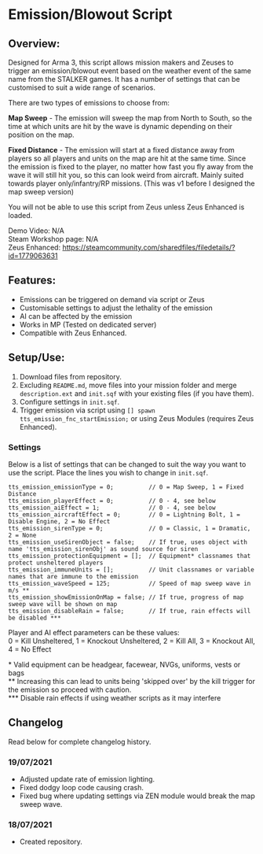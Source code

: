 # Emission/Blowout Script
## Overview:
Designed for Arma 3, this script allows mission makers and Zeuses to trigger an emission/blowout event based on the weather event of the same name from the STALKER games. It has a number of settings that can be customised to suit a wide range of scenarios.

There are two types of emissions to choose from:  

**Map Sweep** - The emission will sweep the map from North to South, so the time at which units are hit by the wave is dynamic depending on their position on the map. 

**Fixed Distance** - The emission will start at a fixed distance away from players so all players and units on the map are hit at the same time. Since the emission is fixed to the player, no matter how fast you fly away from the wave it will still hit you, so this can look weird from aircraft. Mainly suited towards player only/infantry/RP missions. (This was v1 before I designed the map sweep version)

You will not be able to use this script from Zeus unless Zeus Enhanced is loaded.

Demo Video: N/A  
Steam Workshop page: N/A  
Zeus Enhanced: https://steamcommunity.com/sharedfiles/filedetails/?id=1779063631  

## Features:
- Emissions can be triggered on demand via script or Zeus
- Customisable settings to adjust the lethality of the emission
- AI can be affected by the emission
- Works in MP (Tested on dedicated server)
- Compatible with Zeus Enhanced.

## Setup/Use:
1. Download files from repository.
2. Excluding `README.md`, move files into your mission folder and merge `description.ext` and `init.sqf` with your existing files (if you have them).
3. Configure settings in `init.sqf`.
4. Trigger emission via script using `[] spawn tts_emission_fnc_startEmission;` or using Zeus Modules (requires Zeus Enhanced).

### Settings  
Below is a list of settings that can be changed to suit the way you want to use the script. Place the lines you wish to change in `init.sqf`.  

```sqf
tts_emission_emissionType = 0;          // 0 = Map Sweep, 1 = Fixed Distance
tts_emission_playerEffect = 0;          // 0 - 4, see below
tts_emission_aiEffect = 1;              // 0 - 4, see below
tts_emission_aircraftEffect = 0;        // 0 = Lightning Bolt, 1 = Disable Engine, 2 = No Effect
tts_emission_sirenType = 0;             // 0 = Classic, 1 = Dramatic, 2 = None
tts_emission_useSirenObject = false;    // If true, uses object with name 'tts_emission_sirenObj' as sound source for siren
tts_emission_protectionEquipment = [];  // Equipment* classnames that protect unsheltered players
tts_emission_immuneUnits = [];          // Unit classnames or variable names that are immune to the emission
tts_emission_waveSpeed = 125;           // Speed of map sweep wave in m/s **
tts_emission_showEmissionOnMap = false; // If true, progress of map sweep wave will be shown on map
tts_emission_disableRain = false;       // If true, rain effects will be disabled ***
```
Player and AI effect parameters can be these values:  
0 = Kill Unsheltered, 1 = Knockout Unsheltered, 2 = Kill All, 3 = Knockout All, 4 = No Effect  

\*  Valid equipment can be headgear, facewear, NVGs, uniforms, vests or bags  
\** Increasing this can lead to units being 'skipped over' by the kill trigger for the emission so proceed with caution.  
\*** Disable rain effects if using weather scripts as it may interfere




## Changelog
Read below for complete changelog history.

### 19/07/2021
- Adjusted update rate of emission lighting.
- Fixed dodgy loop code causing crash.
- Fixed bug where updating settings via ZEN module would break the map sweep wave.

### 18/07/2021
- Created repository.